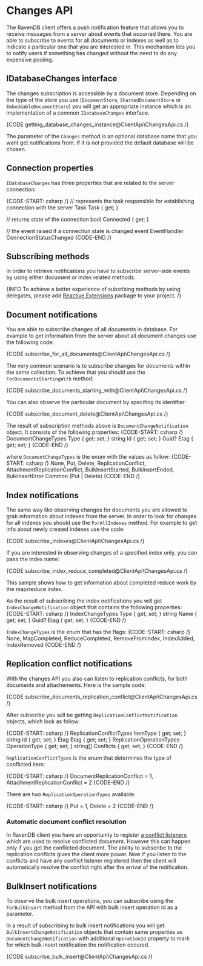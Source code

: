 ﻿
# Changes API

The RavenDB client offers a push notification feature that allows you to receive messages from a server about events that occurred there.
You are able to subscribe to events for all documents or indexes as well as to indicate a particular one that you are interested in. 
This mechanism lets you to notify users if something has changed without the need to do any expensive pooling. 

## IDatabaseChanges interface

The changes subscription is accessible by a document store. Depending on the type of the store you use (`DocumentStore`, `ShardedDocumentStore` or `EmbeddableDocumentStore`) you will get an appropriate instance
which is an implementation of a common `IDatabaseChanges` interface.

{CODE getting_database_changes_instance@ClientApi\ChangesApi.cs /}

The parameter of the `Changes` method is an optional database name that you want get notifications from. If it is not provided the default database will be chosen.

## Connection properties

`IDatabaseChanges` has three properties that are related to the server connection:

{CODE-START: csharp /}
// represents the task responsible for establishing connection with the server
Task Task { get; }

// returns state of the connection
bool Connected { get; }

// the event raised if a connection state is changed
event EventHandler ConnectionStatusChanged
{CODE-END /}

## Subscribing methods

In order to retrieve notifications you have to subscribe server-side events by using either document or index related methods.

{INFO To achieve a better experience of subsribing methods by using delegates, please add [Reactive Extensions](http://nuget.org/packages/Rx-Main) package to your project. /}

## Document notifications

You are able to subscribe changes of all documents in database. For example to get information from the server about all document changes use the following code:

{CODE subscribe_for_all_documents@ClientApi\ChangesApi.cs /}


The very common scenario is to subscribe changes for documents within the same collection. To achieve that you should use the `ForDocumentsStartingWith` method:

{CODE subscribe_documents_starting_with@ClientApi\ChangesApi.cs /}

You can also observe the particular document by specifing its identifier:

{CODE subscribe_document_delete@ClientApi\ChangesApi.cs /}

The result of subscription methods above is `DocumentChangeNotification` object. It consists of the following properties:
{CODE-START: csharp /}
DocumentChangeTypes Type { get; set; }
string Id { get; set; }
Guid? Etag { get; set; }
{CODE-END /}

where `DocumentChangeTypes` is the enum with the values as follow:
{CODE-START: csharp /}
None,
Put,
Delete,
ReplicationConflict,
AttachmentReplicationConflict,
BulkInsertStarted,
BulkInsertEnded,
BulkInsertError
Common (Put | Delete)
{CODE-END /}

## Index notifications

The same way like observing changes for documents you are allowed to grab information about indexes from the server. In order to look for changes for all indexes
you should use the `ForAllIndexes` method. For example to get info about newly created indexes use the code:

{CODE subscribe_indexes@ClientApi\ChangesApi.cs /}

If you are interested in observing changes of a specified index only, you can pass the index name:

{CODE subscribe_index_reduce_completed@ClientApi\ChangesApi.cs /}

This sample shows how to get information about completed reduce work by the map/reduce index.


As the result of subscribing the index notifications you will get `IndexChangeNotification` object that contains the following properties:
{CODE-START: csharp /}
IndexChangeTypes Type { get; set; }
string Name { get; set; }
Guid? Etag { get; set; }
{CODE-END /}

`IndexChangeTypes` is the enum that has the flags:
{CODE-START: csharp /}
None,
MapCompleted,
ReduceCompleted,
RemoveFromIndex,
IndexAdded,
IndexRemoved
{CODE-END /}

## Replication conflict notifications

With the changes API you also can listen to replication conflicts, for both documents and attachements. Here is the sample code:

{CODE subscribe_documents_replication_conflict@ClientApi\ChangesApi.cs /}

After subscribe you will be getting `ReplicationConflictNotification` objects, which look as follow:

{CODE-START: csharp /}
ReplicationConflictTypes ItemType { get; set; }
string Id { get; set; }
Etag Etag { get; set; }
ReplicationOperationTypes OperationType { get; set; }
string[] Conflicts { get; set; }
{CODE-END /}

`ReplicationConflictTypes` is the enum that determines the type of conflicted item:

{CODE-START: csharp /}
DocumentReplicationConflict = 1,
AttachmentReplicationConflict = 2
{CODE-END /}

There are two `ReplicationOperationTypes` available:

{CODE-START: csharp /}
Put = 1,
Delete = 2
{CODE-END /}

### Automatic document conflict resolution

In RavenDB client you have an opportunity to register [a conflict listeners](advanced/client-side-listeners#document-conflict-listener) which are used to resolve conflicted document. However this can happen
only if you get the conflicted document. The ability to subscribe to the replication conflicts gives the client more power. Now if you listen to the conflicts and have any conflict listener
registered then the client will automatically resolve the conflict right after the arrival of the notification.


## BulkInsert notifications

To observe the bulk insert operations, you can subscribe using the `ForBulkInsert` method from the API with bulk insert operation id as a parameter.

In a result of subscribing to bulk insert notifications you will get `BulkInsertChangeNotification` objects that contain same properties as `DocumentChangeNotification` with additional `OperationId` property to mark for which bulk insert notification the notification occured.

{CODE subscribe_bulk_insert@ClientApi\ChangesApi.cs /}


